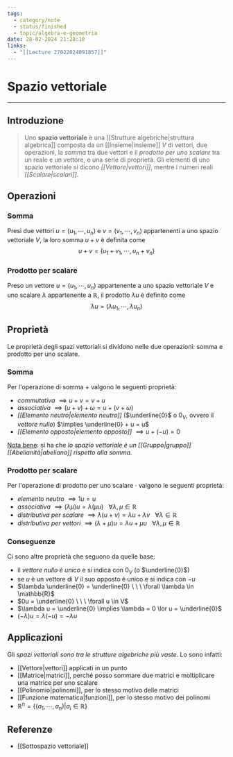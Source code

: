 ```yaml
---
tags:
  - category/note
  - status/finished
  - topic/algebra-e-geometria
date: 28-02-2024 21:28:10
links:
  - "[[Lecture 27022024091857]]"
---
```

# Spazio vettoriale
---
## Introduzione
> Uno **spazio vettoriale** è una [[Strutture algebriche|struttura algebrica]] composta da un [[Insieme|insieme]] $V$ di vettori, due operazioni, la _somma_ tra due vettori e il _prodotto per uno scalare_ tra un reale e un vettore, e una serie di proprietà.
> Gli elementi di uno spazio vettoriale si dicono _[[Vettore|vettori]]_, mentre i numeri reali _[[Scalare|scalari]]_.

## Operazioni
### Somma
Presi due vettori $u = (u_{1}, \cdots, u_{n})$ e $v = (v_{1}, \cdots, v_{n})$ appartenenti a uno spazio vettoriale $V$, la loro somma $u+v$ è definita come
$$u + v = (u_{1}+v_{1}, \cdots, u_{n}+v_{n})$$

### Prodotto per scalare
Preso un vettore $u = (u_{1}, \cdots, u_{n})$ appartenente a uno spazio vettoriale $V$ e uno scalare $\lambda$ appartenente a $\mathbb{R}$, il prodotto $\lambda u$ è definito come
$$\lambda u = (\lambda u_{1}, \cdots, \lambda u_{n})$$

## Proprietà
Le proprietà degli spazi vettoriali si dividono nelle due operazioni: somma e prodotto per uno scalare.

### Somma
Per l'operazione di somma $+$ valgono le seguenti proprietà:
- _commutativa_ $\implies u + v = v + u$
- _associativa_ $\implies (u + v) + \omega = u + (v + \omega)$
- _[[Elemento neutro|elemento neutro]]_ ($\underline{0}$ o $0_{V}$, ovvero il _vettore nullo_) $\implies \underline{0} + u = u$
- _[[Elemento opposto|elemento opposto]]_ $\implies u + (-u) = 0$

<u>Nota bene</u>: si ha che _lo spazio vettoriale è un [[Gruppo|gruppo]] [[Abelianità|abeliano]] rispetto alla somma_.

### Prodotto per scalare
Per l'operazione di prodotto per uno scalare $\cdot$ valgono le seguenti proprietà:
- _elemento neutro_ $\implies 1u = u$
- _associativa_ $\implies (\lambda \mu)u = \lambda (\mu u) \ \ \ \forall \lambda, \mu \in \mathbb{R}$
- _distributiva per scalare_ $\implies \lambda (u + v) = \lambda u + \lambda v \ \ \ \forall \lambda \in \mathbb{R}$
- _distributiva per vettori_ $\implies (\lambda + \mu)u = \lambda u + \mu u \ \ \ \forall \lambda, \mu \in \mathbb{R}$

### Conseguenze
Ci sono altre proprietà che seguono da quelle base:
- il _vettore nullo è unico_ e si indica con $0_{V}$ (o $\underline{0}$)
- se $u$ è un vettore di $V$ il suo opposto è unico e si indica con $-u$
- $\lambda \underline{0} = \underline{0} \ \ \ \forall \lambda \in \mathbb{R}$
- $0u = \underline{0} \ \ \ \forall u \in V$
- $\lambda u = \underline{0} \implies \lambda = 0 \lor u = \underline{0}$
- $(-\lambda)u = \lambda(-u) = -\lambda u$

## Applicazioni
Gli _spazi vettoriali sono tra le strutture algebriche più vaste_. Lo sono infatti:
- [[Vettore|vettori]] applicati in un punto
- [[Matrice|matrici]], perché posso sommare due matrici e moltiplicare una matrice per uno scalare
- [[Polinomio|polinomi]], per lo stesso motivo delle matrici
- [[Funzione matematica|funzioni]], per lo stesso motivo dei polinomi
- $\mathbb{R}^{n} = \{(a_{1}, \cdots, a_{n}) | a_{i} \in \mathbb{R}\}$

## Referenze
- [[Sottospazio vettoriale]]